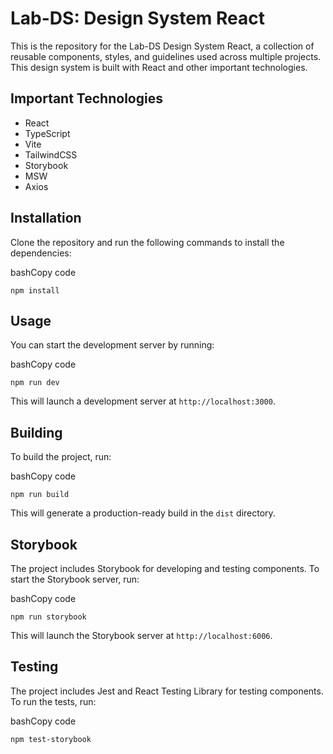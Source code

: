Lab-DS: Design System React
===========================

This is the repository for the Lab-DS Design System React, a collection of reusable components, styles, and guidelines used across multiple projects. This design system is built with React and other important technologies.

Important Technologies
----------------------

-   React
-   TypeScript
-   Vite
-   TailwindCSS
-   Storybook
-   MSW
-   Axios

Installation
------------

Clone the repository and run the following commands to install the dependencies:

bashCopy code

`npm install`

Usage
-----

You can start the development server by running:

bashCopy code

`npm run dev`

This will launch a development server at `http://localhost:3000`.

Building
--------

To build the project, run:

bashCopy code

`npm run build`

This will generate a production-ready build in the `dist` directory.

Storybook
---------

The project includes Storybook for developing and testing components. To start the Storybook server, run:

bashCopy code

`npm run storybook`

This will launch the Storybook server at `http://localhost:6006`.

Testing
-------

The project includes Jest and React Testing Library for testing components. To run the tests, run:

bashCopy code

`npm test-storybook`
